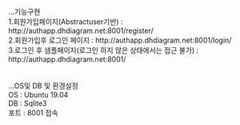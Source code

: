 <br/>
…기능구현<br/>
1.회원가입페이지(Abstractuser기반) : http://authapp.dhdiagram.net:8001/register/<br/>
2.회원가입후 로그인 페이지 : http://authapp.dhdiagram.net:8001/login/<br/>
3.로그인 후 샘플페이지(로그인 하지 않은 상태에서는 접근 불가) : http://authapp.dhdiagram.net:8001/<br/>
<br/>
<br/>
…OS및 DB 및 환경설정<br/>
OS : Ubuntu 19.04<br/>
DB : Sqlite3<br/>
포트 : 8001 접속<br/>


